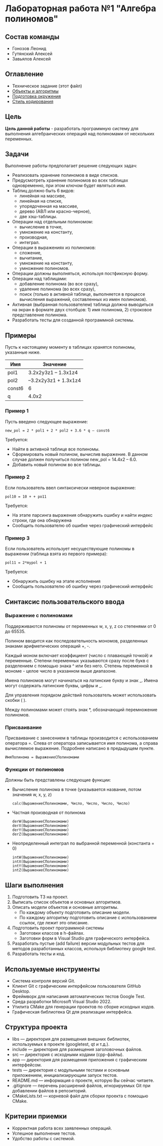 # Лабораторная работа №1 "Алгебра полиномов"

## Состав команды

- Гонозов Леонид
- Гутянский Алексей
- Завьялов Алексей

## Оглавление

- Техническое задание (этот файл)
- [Объекты и алгоритмы](./docs/ObjectsAndAlgorithms.md)
- [Подготовка окружения](./docs/Building.md)
- [Стиль кодирования](./docs/CodeStyle.md)

## Цель 

__Цель данной работы__ - разработать программную систему для выполнения алгебраических операций
над полиномами от нескольких переменных.

## Задачи

Выполнение работы предполагает решение следующих задач:

  * Реализовать хранение полиномов в виде списков.
  * Предусмотреть хранение полиномов во всех таблицах одновременно, при этом ключом будет являться имя.
  * Таблиц должно быть 6 видов:
    * линейная на массиве,
    * линейная на списке,
    * упорядоченная на массиве, 
    * дерево (АВЛ или красно-черное),
    * две хэш-таблицы.
  * Операции над отдельным полиномом: 	
    * вычисление в точке,
    * умножение на константу, 
    * производная, 
    * интеграл.
  * Операции в выражениях из полиномов:
    * сложение,
    * вычитание,
    * умножение на константу,
    * умножение полиномов.
  * Операции должны выполняться, используя постфиксную форму.
  * Операции над таблицами: 
    * добавление полинома (во все сразу),
    * удаление полинома (во всех сразу),
    * поиск (только в активной таблице, выполняется в процессе вычисления выражений, составленных из имен полиномов).
  * Активная (выбранная пользователем) таблица должна выводиться на экран в формате двух столбцов: 1) имя полинома, 2) строковое представление полинома.
  * Разработать тесты для созданной программной системы.

## Примеры

Пусть к настоящему моменту в таблицах хранятся полиномы, указанные ниже.

| Имя | Значение |
| --------------------- | -------------------------- |
| pol1 | 3.2x2y3z1 – 1.3x1z4 |
| pol2 | –3.2x2y3z1 + 1.3x1z4 |
| const6 | 6 |
| q | 4.0x2 |

### Пример 1

Пусть введено следующее выражение:

```
new_pol = 2 * pol1 + 2 * pol2 + 3.6 * q – const6
```

Требуется:

* Найти в активной таблице все полиномы.
* Сформировать новый полином, вычислив выражение. В данном случае
должен получиться полином new_pol = 14.4x2 – 6.0.
* Добавить новый полином во все таблицы.

### Пример 2

Если пользователь ввел синтаксически неверное выражение:

```
pol10 = 10 + + po11
```

Требуется:

* На этапе парсинга выражения обнаружить ошибку и найти индекс строки, где она обнаружена
* Сообщить пользователю об ошибке через графический интерфейс

### Пример 3

Если пользователь использует несуществующие полиномы в выражении (таблица взята из первого примера):

```
pol11 = 2*mypol + 1
```

Требуется:
* Обнаружить ошибку на этапе исполнения
* Сообщить пользователю об ошибку через графический интерфейс

## Синтаксис пользовательского ввода

### Выражение с полиномами

Поддерживаются полиномы от переменных w, x, y, z со степенями от 0 до 65535.

Полином вводится как последовательность мономов, разделенных знаками арифметических операций +, -.

Каждый моном включает коэффициент (число с плавающей точкой) и переменные.
Степени переменных указываются сразу после букв с разделением с помощью знака ^ или без него. Степень переменной в мономе - целое число в указанном выше диапазоне.

Имена полиномов могут начинаться на латинские букву и знак _. Имена могут содержать латинские буквы, цифры и _.

Для управления порядком действий пользователь может использовать скобки ( ).

Между полиномами может стоять знак *, обозначающий перемножение полиномов.

### Присваивание

Присваивание с занесением в таблицы производится с использованием оператора =. Слева от оператора записывается имя полинома, а справа вычисляемое выражение. Подробнее написано в предыдущем пункте.

```
ИмяПолинома = ВыражениеСПолиномами
```

### Функции от полиномов

Должны быть представлены следующие функции:

* Вычисление полинома в точке (указывается название, потом значения w, x, y, z)
  ```
  calc(ВыражениеСПолиномами, Число, Число, Число, Число)
  ```
* Частная производная от полинома
  ```
  derW(ВыражениеСПолиномами)
  derX(ВыражениеСПолиномами)
  derY(ВыражениеСПолиномами)
  derZ(ВыражениеСПолиномами)
  ```
* Неопределенный интеграл по выбранной переменной (константа = 0)
  ```
  intW(ВыражениеСПолиномами)
  intX(ВыражениеСПолиномами)
  intY(ВыражениеСПолиномами)
  intZ(ВыражениеСПолиномами)
  ```

## Шаги выполнения

  1. Подготовить ТЗ на проект.
  2. Выписать список объектов и основных алгоритмов.
  3. Описать модели объектов и основные алгоритмы.		
     * По каждому объекту подготовить описание модели.
     * По каждому алгоритму подготовить описание с использованием ссылок, где лежит это описание.
  4. Подготовить проект программной системы	
     * Заготовки классов в h-файлах.
     * Заготовки форм в Visual Studio для графического интерфейса.
  5. Разработать пустые (add failure) версии модульных тестов для методов разработанных классов, используя библиотеку google test.
  6. Разработать тесты и код.

## Используемые инструменты
  * Система контроля версий Git.
  * Клиент Git с графическим интерфейсом пользователя GitHub Desktop.
  * Фреймворк для написания автоматических тестов Google Test.
  * Среда разработки Microsoft Visual Studio 2022.
  * Утилита CMake для генерации проектов по сборке исходных кодов.
  * Графическая библиотека Qt для реализации интерфейса.

## Структура проекта
  * libs — директория для размещения внешних библиотек, используемых в проекте (googletest, qt и т.д.).
  * include — директория для размещения заголовочных файлов.
  * src — директория с исходными кодами (cpp-файлы).
  * app — директория для размещения приложения с графическим интерфейсом.
  * tests — директория с модульными тестами и основным приложением, инициализирующим запуск тестов.
  * README.md — информация о проекте, которую Вы сейчас читаете.
  * .gitignore — перечень расширений файлов, игнорируемых Git при добавлении файлов в репозиторий.
  * CMakeLists.txt — корневой файл для сборки проекта с помощью CMake.

## Критерии приемки
  * Корректная работа всех заявленных операций.
  * Успешное выполнение тестов.
  * Удобство работы с системой.

